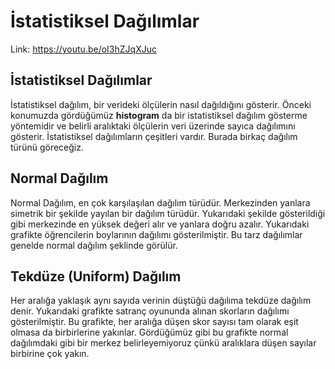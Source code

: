 # İstatistiksel Dağılımlar

Link: https://youtu.be/oI3hZJqXJuc

## İstatistiksel Dağılımlar

İstatistiksel dağılım, bir verideki ölçülerin nasıl dağıldığını gösterir. Önceki konumuzda gördüğümüz **histogram** da bir istatistiksel dağılım gösterme yöntemidir ve belirli aralıktaki ölçülerin veri üzerinde sayıca dağılımını gösterir. İstatistiksel dağılımların çeşitleri vardır. Burada birkaç dağılım türünü göreceğiz.<br>

## Normal Dağılım 



Normal Dağılım, en çok karşılaşılan dağılım türüdür. Merkezinden yanlara simetrik bir şekilde yayılan bir dağılım türüdür. Yukarıdaki şekilde gösterildiği gibi merkezinde en yüksek değeri alır ve yanlara doğru azalır. Yukarıdaki grafikte öğrencilerin boylarının dağılımı gösterilmiştir. Bu tarz dağılımlar genelde normal dağılım şeklinde görülür.

## Tekdüze (Uniform) Dağılım



Her aralığa yaklaşık aynı sayıda verinin düştüğü dağılıma tekdüze dağılım denir. Yukarıdaki grafikte satranç oyununda alınan skorların dağılımı gösterilmiştir. Bu grafikte, her aralığa düşen skor sayısı tam olarak eşit olmasa da birbirlerine yakınlar. Gördüğümüz gibi bu grafikte normal dağılımdaki gibi bir merkez belirleyemiyoruz çünkü aralıklara düşen sayılar birbirine çok yakın.
